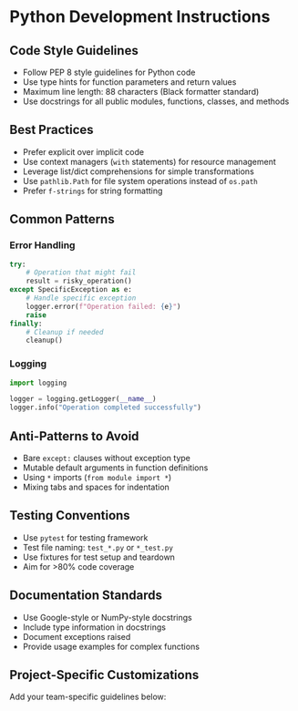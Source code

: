 # Python Development Instructions

## Code Style Guidelines

- Follow PEP 8 style guidelines for Python code
- Use type hints for function parameters and return values
- Maximum line length: 88 characters (Black formatter standard)
- Use docstrings for all public modules, functions, classes, and methods

## Best Practices

- Prefer explicit over implicit code
- Use context managers (`with` statements) for resource management
- Leverage list/dict comprehensions for simple transformations
- Use `pathlib.Path` for file system operations instead of `os.path`
- Prefer `f-strings` for string formatting

## Common Patterns

### Error Handling
```python
try:
    # Operation that might fail
    result = risky_operation()
except SpecificException as e:
    # Handle specific exception
    logger.error(f"Operation failed: {e}")
    raise
finally:
    # Cleanup if needed
    cleanup()
```

### Logging
```python
import logging

logger = logging.getLogger(__name__)
logger.info("Operation completed successfully")
```

## Anti-Patterns to Avoid

- Bare `except:` clauses without exception type
- Mutable default arguments in function definitions
- Using `*` imports (`from module import *`)
- Mixing tabs and spaces for indentation

## Testing Conventions

- Use `pytest` for testing framework
- Test file naming: `test_*.py` or `*_test.py`
- Use fixtures for test setup and teardown
- Aim for >80% code coverage

## Documentation Standards

- Use Google-style or NumPy-style docstrings
- Include type information in docstrings
- Document exceptions raised
- Provide usage examples for complex functions

## Project-Specific Customizations

Add your team-specific guidelines below:
<!-- Customize this section for your project -->